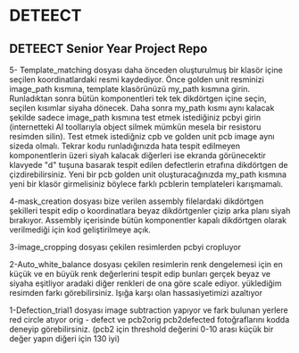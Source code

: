 # DETEECT
## DETEECT Senior Year Project Repo

5- Template_matching dosyası daha önceden oluşturulmuş bir klasör içine seçilen koordinatlardaki resmi kaydediyor. Önce golden unit resminizi image_path kısmına, template klasörünüzü my_path kısmına girin. Runladıktan sonra bütün komponentleri tek tek dikdörtgen içine seçin, seçilen kısımlar siyaha dönecek. Daha sonra my_path kısmı aynı kalacak şekilde sadece image_path kısmına test etmek istediğiniz pcbyi girin (internetteki AI toollarıyla object silmek mümkün mesela bir resistoru resimden silin). Test etmek istediğniz cpb ve golden unit pcb image aynı sizeda olmalı. Tekrar kodu runladığınızda hata tespit edilmeyen komponentlerin üzeri siyah kalacak diğerleri ise ekranda görünecektir klavyede "d" tuşuna basarak tespit edilen defectlerin etrafına dikdörtgen de çizdirebilirsiniz. Yeni bir pcb golden unit oluşturacağınızda my_path kısmına yeni bir klasör girmelisiniz böylece farklı pcblerin templateleri karışmamalı.

4-mask_creation dosyası bize verilen assembly filelardaki dikdörtgen şekilleri tespit edip o koordinatlara beyaz dikdörtgenler çizip arka planı siyah bırakıyor. Assembly içerisinde bütün komponentler kapalı dikdörtgen olarak verilmediği için kod geliştirilmeye açık.

3-image_cropping dosyası çekilen resimlerden pcbyi cropluyor

2-Auto_white_balance dosyası çekilen resimlerin renk dengelemesi için en küçük ve en büyük renk değerlerini tespit edip bunları gerçek beyaz ve siyaha eşitliyor aradaki diğer renkleri de ona göre scale ediyor. yüklediğim resimden farkı görebilirsiniz. Işığa karşı olan hassasiyetimizi azaltıyor 

1-Defection_trial1 dosyası image subtraction yapıyor ve fark bulunan yerlere red circle atıyor orig - defect ve pcb2orig pcb2defected fotoğraflarını kodda deneyip görebilirsiniz. (pcb2 için threshold değerini 0-10 arası küçük bir değer yapın diğeri için 130 iyi)

